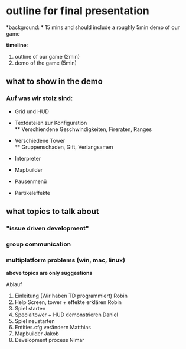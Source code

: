# outline for final presentation

*background: * 15 mins and should include a roughly 5min demo of our game

**timeline**: 
 1. outline of our game (2min)
 2. demo of the game (5min)
## what to show in the demo

### Auf was wir stolz sind:
* Grid und HUD

* Textdateien zur Konfiguration  
** Verschiendene Geschwindigkeiten, Fireraten, Ranges
* Verschiedene Tower  
** Gruppenschaden, Gift, Verlangsamen
* Interpreter
* Mapbuilder
* Pausenmenü
* Partikeleffekte

## what topics to talk about
### "issue driven development"
### group communication
### multiplatform problems (win, mac, linux)

**above topics are only suggestions**

Ablauf
1. Einleitung (Wir haben TD programmiert) Robin
2. Help Screen, tower + effekte erklären Robin
3. Spiel starten
4. Specialtower + HUD demonstrieren Daniel
6. Spiel neustarten
7. Entities.cfg verändern Matthias
8. Mapbuilder Jakob
9. Development process Nimar